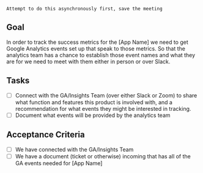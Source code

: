 `Attempt to do this asynchronously first, save the meeting`

## Goal
In order to track the success metrics for the [App Name] we need to get Google Analytics events set up that speak to those metrics. So that the analytics team has a chance to establish those event names and what they are for we need to meet with them either in person or over Slack.

## Tasks
- [ ] Connect with the GA/Insights Team (over either Slack or Zoom) to share what function and features this product is involved with, and a recommendation for what events they might be interested in tracking.
- [ ] Document what events will be provided by the analytics team

## Acceptance Criteria
- [ ] We have connected with the GA/Insights Team 
- [ ] We have a document (ticket or otherwise) incoming that has all of the GA events needed for [App Name]

